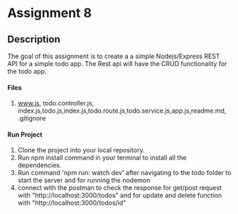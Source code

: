 # Assignment 8
## Description
The goal of this assignment is to create a a simple Nodejs/Express REST API for a simple todo app. The Rest api will have the CRUD functionality for the todo app.
#### Files
1. www.js, todo.controller.js, index.js,todo.js,index.js,todo.route.js,todo.service.js,app.js,readme.md, .gitignore
#### Run Project
1. Clone the project into your local repository.
2. Run npm install command in your terminal to install all the dependencies.
3. Run command 'npm run: watch dev' after navigating to the todo folder to start the server and for running the nodemon
4. connect with the postman to check the response for get/post request with "http://localhost:3000/todos" and for update and delete function with "http://localhost:3000/todos/id"